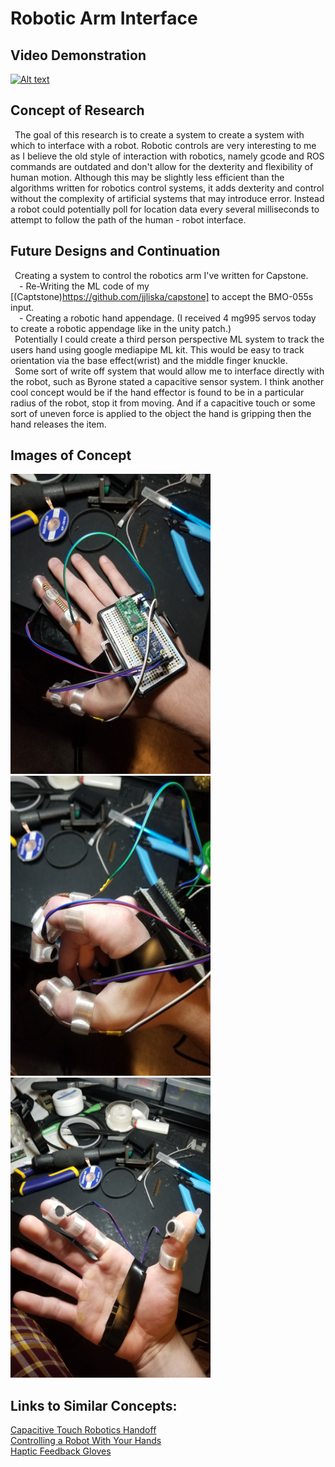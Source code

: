 # Robotic Arm Interface

## Video Demonstration  
[![Alt text](https://img.youtube.com/vi/uAXEY34zO-U/0.jpg)](https://youtu.be/uAXEY34zO-U)

## Concept of Research  
&ensp;The goal of this research is to create a system to create a system with which to interface with a robot. Robotic controls are very interesting to me as I believe the old style of interaction with robotics, namely gcode and ROS commands are outdated and don't allow for the dexterity and flexibility of human motion. Although this may be slightly less efficient than the algorithms written for robotics control systems, it adds dexterity and control without the complexity of artificial systems that may introduce error. Instead a robot could potentially poll for location data every several milliseconds to attempt to follow the path of the human - robot interface.

## Future Designs and Continuation  
&ensp;Creating a system to control the robotics arm I've written for Capstone.  
&ensp;&ensp;- Re-Writing the ML code of my [(Captstone)https://github.com/jjliska/capstone] to accept the BMO-055s input.  
&ensp;&ensp;- Creating a robotic hand appendage. (I received 4 mg995 servos today to create a robotic appendage like in the unity patch.)  
&ensp;Potentially I could create a third person perspective ML system to track the users hand using google mediapipe ML kit. This would be easy to track orientation via the base effect(wrist) and the middle finger knuckle.  
&ensp;Some sort of write off system that would allow me to interface directly with the robot, such as Byrone stated a capacitive sensor system. I think another cool concept would be if the hand effector is found to be in a particular radius of the robot, stop it from moving. And if a capacitive touch or some sort of uneven force is applied to the object the hand is gripping then the hand releases the item. 


## Images of Concept  
<img src="https://github.com/jjliska/AME494_Final/blob/main/Media/20210425_111855.jpg" width="320" height="480">
<img src="https://github.com/jjliska/AME494_Final/blob/main/Media/20210425_111903.jpg" width="320" height="480">
<img src="https://github.com/jjliska/AME494_Final/blob/main/Media/20210425_111917.jpg" width="320" height="480">

## Links to Similar Concepts:  
[Capacitive Touch Robotics Handoff](https://www.researchgate.net/profile/Hosam-Alagi/publication/350400727_Grasp_Detection_for_Robot_to_Human_Handovers_Using_Capacitive_Sensors/links/605db4f3a6fdccbfea08d4d2/Grasp-Detection-for-Robot-to-Human-Handovers-Using-Capacitive-Sensors.pdf)  
[Controlling a Robot With Your Hands](https://www.youtube.com/watch?v=uEd2B7fS8Eg)  
[Haptic Feedback Gloves](https://www.youtube.com/watch?v=nmP8iGaPbeI)  

